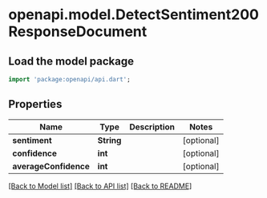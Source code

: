 # openapi.model.DetectSentiment200ResponseDocument

## Load the model package
```dart
import 'package:openapi/api.dart';
```

## Properties
Name | Type | Description | Notes
------------ | ------------- | ------------- | -------------
**sentiment** | **String** |  | [optional] 
**confidence** | **int** |  | [optional] 
**averageConfidence** | **int** |  | [optional] 

[[Back to Model list]](../README.md#documentation-for-models) [[Back to API list]](../README.md#documentation-for-api-endpoints) [[Back to README]](../README.md)



